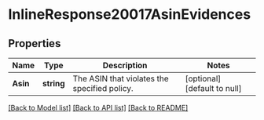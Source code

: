 # InlineResponse20017AsinEvidences

## Properties
Name | Type | Description | Notes
------------ | ------------- | ------------- | -------------
**Asin** | **string** | The ASIN that violates the specified policy. | [optional] [default to null]

[[Back to Model list]](../README.md#documentation-for-models) [[Back to API list]](../README.md#documentation-for-api-endpoints) [[Back to README]](../README.md)

